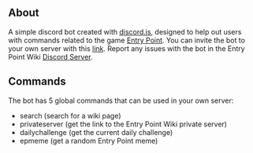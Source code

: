 ## About

A simple discord bot created with [discord.js](https://github.com/discordjs/discord.js/), designed to help out users with commands related to the game [Entry Point](https://www.roblox.com/games/740581508/Entry-Point). You can invite the bot to your own server with this [link](https://discord.com/api/oauth2/authorize?client_id=653309766164283442&scope=applications.commands). Report any issues with the bot in the Entry Point Wiki [Discord Server](https://discord.gg/wacqqFb).

## Commands

The bot has 5 global commands that can be used in your own server:

- search (search for a wiki page)
- privateserver (get the link to the Entry Point Wiki private server)
- dailychallenge (get the current daily challenge)
- epmeme (get a random Entry Point meme)
